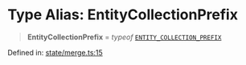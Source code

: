 # Type Alias: EntityCollectionPrefix

> **EntityCollectionPrefix** = *typeof* [`ENTITY_COLLECTION_PREFIX`](../variables/ENTITY_COLLECTION_PREFIX.md)

Defined in: [state/merge.ts:15](https://github.com/benallfree/lab13/blob/bfb1abf3755bb0fffb55fa5a9e7413f31801f1d6/sdk/src/online/state/merge.ts#L15)
